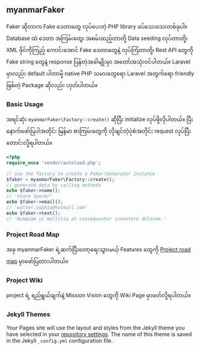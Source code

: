 ## myanmarFaker

Faker ဆိုတာက  Fake ဒေတာတွေ လုပ်ပေးတဲ့ PHP library ခပ်သေးသေးတစ်ခုပါ။ Database ထဲ ဒေတာ အကြမ်းတွေ၊ အစမ်းထည့်တာတို့ Data seeding  လုပ်တာတို့၊ XML ဖိုင်ကိုကြည့် ကောင်းအောင် Fake ဒေတာတွေနဲ့ လုပ်ကြံတာတို့၊ Rest API တွေကို Fake string တွေနဲ့ response ပြန်တဲ့အခါမျိုးမှာ အတော်အသုံးဝင်ပါတယ်။ Laravel မှာလည်း default ပါတာမို့ native PHP သမားတွေရော Laravel အတွက်ရော friendly ဖြစ်တဲ့ Package ဆိုလည်း ဟုတ်ပါတယ်။

### Basic Usage

အရင်ဆုံး `myanmarFaker\Factory::create()` ဆိုပြီး initialize လုပ်ဖို့လိုပါတယ်။ ပြီးနောက်ဖော်ပြပါအတိုင်း မြန်မာ စာကြမ်းတွေကို လိုချင်တဲ့ပုံစံအတိုင်း request လုပ်ပြီး တောင်းလို့ရပါတယ်။

```php
<?php
require_once 'vendor/autoload.php';

// use the factory to create a Faker\Generator instance
$faker = myanmarFaker\Factory::create();
// generate data by calling methods
echo $faker->name();
// 'Vince Sporer'
echo $faker->email();
// 'walter.sophia@hotmail.com'
echo $faker->text();
// 'Numquam ut mollitia at consequuntur inventore dolorem.'
```

### Project Road Map

အခု myanmarFaker ရဲ့ဆက်ပြီးတော့ရေးသွားမယ့် Features တွေကို [Project road map](https://github.com/phyozawtun/myanmarFaker/projects/1) မှာဖော်ပြထားပါတယ်။

### Project Wiki
project ရဲ့ ရည်ရွယ်ချက်နဲ့ Mission Vision တွေကို Wiki Page မှာဖတ်လို့ရပါတယ်။

### Jekyll Themes

Your Pages site will use the layout and styles from the Jekyll theme you have selected in your [repository settings](https://github.com/phyozawtun/myanmarFaker/settings/pages). The name of this theme is saved in the Jekyll `_config.yml` configuration file.
